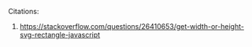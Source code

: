 


Citations:

1. https://stackoverflow.com/questions/26410653/get-width-or-height-svg-rectangle-javascript